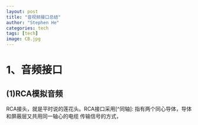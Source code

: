 ```yaml
---
layout: post
title: "音视频接口总结"
author: "Stephen He"
categories: tech
tags: [tech]
image: CB.jpg
---
```

# 1、音频接口  
## (1)RCA模拟音频  
RCA接头，就是平时说的莲花头。RCA接口采用[^同轴]: 指有两个同心导体，导体和屏蔽层又共用同一轴心的电缆
传输信号的方式，

[1]:https://max.book118.com/html/2020/0820/8117113122002134.shtm
[2]:https://blog.csdn.net/qq_29214249/article/details/54924010
[3]:https://blog.csdn.net/ytffhew/article/details/83618007
[4]:https://www.21ic.com/article/894827.html
